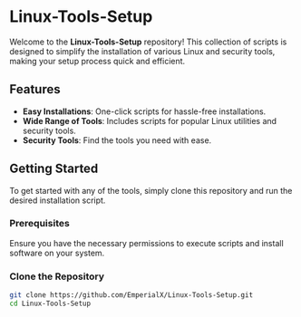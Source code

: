 # Linux-Tools-Setup

Welcome to the **Linux-Tools-Setup** repository! This collection of scripts is designed to simplify the installation of various Linux and security tools, making your setup process quick and efficient.

## Features

- **Easy Installations**: One-click scripts for hassle-free installations.
- **Wide Range of Tools**: Includes scripts for popular Linux utilities and security tools.
- **Security Tools**: Find the tools you need with ease.

## Getting Started

To get started with any of the tools, simply clone this repository and run the desired installation script.

### Prerequisites

Ensure you have the necessary permissions to execute scripts and install software on your system.

### Clone the Repository

```bash
git clone https://github.com/EmperialX/Linux-Tools-Setup.git
cd Linux-Tools-Setup
